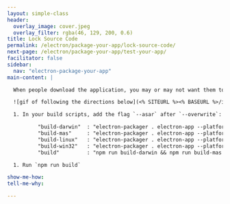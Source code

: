 ```yaml
---
layout: simple-class
header:
  overlay_image: cover.jpeg
  overlay_filter: rgba(46, 129, 200, 0.6)
title: Lock Source Code
permalink: /electron/package-your-app/lock-source-code/
next-page: /electron/package-your-app/test-your-app/
facilitator: false
sidebar:
  nav: "electron-package-your-app"
main-content: |

  When people download the application, you may or may not want them to have direct access to the source code. With an option in `electron-packager`, you can control this. If you're not concerned with this, you can skip this step.

  ![gif of following the directions below](<% SITEURL %><% BASEURL %>/images/gifs/electron/electron2-locksource.gif)

  1. In your build scripts, add the flag `--asar` after `--overwrite`:

          "build-darwin"  : "electron-packager . electron-app --platform=darwin --icon Icons/unicorn.icns --overwrite --ignore=node_modules/electron-*",
          "build-mas"     : "electron-packager . electron-app --platform=mas --icon Icons/unicorn.icns --overwrite --ignore=node_modules/electron-*",
          "build-linux"   : "electron-packager . electron-app --platform=linux --icon Icons/unicorn.png --overwrite --ignore=node_modules/electron-*",
          "build-win32"   : "electron-packager . electron-app --platform=win32 --icon Icons/unicorn.ico --overwrite --ignore=node_modules/electron-* ",
          "build"         : "npm run build-darwin && npm run build-mas && npm run build-linux && npm run build-win32"

  1. Run `npm run build`

show-me-how:
tell-me-why:

---
```

